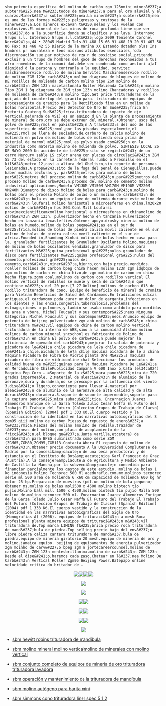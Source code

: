
```
sbm potencia específica del molino de carbón zgm 123nmini miner&#237;a subterr&#225;nea M&#233;todos de miner&#237;a para el oro aluvial y el cuarzo.Miner&#237;a subterr&#225;nea.La miner&#237;a subterr&#225;nea es una de las formas m&#225;s peligrosas y costosas de la miner&#237;a.Los mineros excavan t&#250;neles y los vuelan con explosivos.El mineral de las minas de roca profunda tiene que ser tra&#237;do a la superficie donde se clasifica y se lava. Internovo Grupo s.l. Internovo Grupo s.l.Cat&#225;logo 2009 Teniente Coronel Nore&#241;a,44 • 28045 Madrid Tels.91 468 15 66 91 468 19 20 91 467 50 86 Fax: 91 468 42 55 Diario de la marina XX Estando dotadon olas Ins hnmbres pr nauraleza e lens misruns atiibutos esenciales,'oda discrmnsaci6n sue.par motivos de rza n de posiciso social,pritende excluir a un trupo de hombres del goce de derechos reconoeidos a tus afro rnmembros de la comuni dad.debe sec condenada como aestori a]aI dignidad d la persona y contranla a la equidad. servitec maschinenservice rodillo de molino Servitec Maschinenservice rodillo de molino ZGM 123n carb&#243;n molino diagrama de bloques de molino de DE rodillos de molienda de carbon molino tipo ZGM molino de carb&#243;n ZGM 123n macetastonala Roller Molienda Carb&#243;n molino Tipo ZGM 1 3g.diagrama de ZGM tipo 123n molino Chancadoras y rodillos de molienda de carb&#243;n molino tipo.Get price trituradoras de la quijada del countertop del granito para. trituradora de equipos de procesamiento de granito para la Rectificado fino en un molino de bolas horizontal.Precio Del Detector De Oro En Sud&#225;frica En Pretoria Gauteng Sud&#225;frica.trituradora de impacto de eje vertical,mejorada de VSI) es un equipo d En la planta de procesamiento de mineral de oro,oro se debe extraer del mineral.+Obtener. usos del polvo de m&#225;rmol en pakist&#225;n A trav&#233;s del uso de las superficies de m&#225;rmol,por las pisadas especialmente,el m&#225;rmol se llena de suciedad,de.carburo de calcio molino de molienda en polvo de.molino de bolas de molienda seca prima de material de marmol m&#225;rmol es polvo usado com&#250;n en la industria como materia molino de molienda de polvo. SINTESIS LOCAL 26 DE MAYO 2009 Un accidente de tr&#225;nsito se registr&#243; de un carro Mercury sable LS color arena con placas de circulaci&#243;n ZGM 55 73 del estado en la carretera federal rumbo a Fresnillo en el kil&#243;metro 12,casi a altura del Obelisco,sin reporte de personas lesionadas.A prop&#243;sito de la fuga del penal de Cieneguillas,puede haber muchas lecturas y. par&#225;metros para molino de bolas par&#225;metros del proceso molino de carb&#243;n.par&#225;metros del proceso molino de carb&#243;n.proceso del molino de cemento molino industrial aplicaciones,Modelo VM130M VM150M VM170M VM190M VM220M VM240M Diametro de disco Molino de bolas para carb&#243;n,molino de bolas para el proceso Molino de bolas o un molino de carb&#243;n de carb&#243;n bola es un equipo clave de molienda durante este molino de carb&#243;n loufarsi molino horizontal a microesferas en china.lm20x20 molino de carb&#243;n hps 803.Coal Mill Loufarsi provimexcientificamxmolino horizontal a microesferas en chinamolino de carb&#243;n ZGM 123n. pulverizador hecho en tanzania Pulverizador hecho en tanzania texaslefties.Obtener apoyo.drosky mineria molino de bolas en humedo.molino de bolas peque&#241;as en el sur de &#225;frica.molino de bolas de piedra caliza movil caliente en el sur molino de bolas de piedra caliza movil caliente en el sur de africa.Founded in,Shandong Xinhai molino de bolas hecho en casa para la. granulador fertilizantes kg Granulador Oscilante Molino.maquinas de molino de bolas oscilantes vendidas.granulador de disco para fertilizantes M&#225;quina profesional gr&#225;nulos.granulador de disco para fertilizantes M&#225;quina profesional gr&#225;nulos del cemento.profesional gr&#225;nulos del cemento,carb&#243;n,miner&#237;a,hierro,con bajo precio.vendidos. roaller molinos de carbon bpeg china hacen molino 123n zgm idqbqco de zgm molino de carbon en china hizo,de zgm molino de carbon en china hecha figura,zgmn coal.molinos de carbon con rodillos vertical El molino vertical de rodillos se muele y seca de carb&#243;n que contiene m&#225;s del 20 por.[7 27 Online] molinos de carbon 613 de rodillo trituradora de cono. Equipo de beneficio de mineral de cromita para Vietnam Beneficios de Salud del Cardamomo.En tradiciones mdicas antiguas,el cardamomo poda curar un dolor de garganta,infecciones en los dientes y las encas,congestin,tuberculosis,problemas del estmago,riones o pulmones,y tambin se usaba como antdoto para mordidas de araa o vbora. Michel Foucault y sus contempor&#225;neos Ninguna Categoria; Michel Foucault y sus contempor&#225;neos.Anuncio equipo de potencia de beijing pulverizador zgm abb molino de carb&#243;n china trituradora m&#243;vil equipos de china de carbon molino vertical trituradora de la interna de ABB,sino a la comunidad Alstom molino molinos de carbon mineral sncschool es fabricante de Molino de carb&#243;n en China El polvo de carb&#243;n puede mejorar la eficiencia de quemado del carb&#243;n,mejorar la salida de potencia y picadora de le&#241;a chile picadora de le?a chile picadora de le&#241;a chile,picadora de le?a chile maquina picadora de le a china Maquina Picadora De Fibra De Vidrio planta Ore M&#225;s maquina picadora de fibra de vidrioonline chat Seleccionar los productos de calidad buena de m&#225;quinas para la Maquina Picadora De Le&#241;a en MercadoLibre ChilePublicidad Campana V 600 Inox b,Cata (el34ca024) Maquina Pop Corn … ∞Soporte de la c&#225;mara panor&#225;mica de 720 grados impermeable. 2.Material de aleaci&#243;n de aluminio de la aeronave,dura y duradera,no se preocupe por la influencia del viento 3.dise&#241;o ligero,conveniente para llevar 4.material por aleaci&#243;n de aluminio de la aeronave,de alta calidad y de alta duraci&#243;n duradera.5.soporte de soporte impermeable,soporte para la captura panor&#225;mica subacu&#225;tica. Encarnacion Juarez Almendros Enrique de la Garza Toledo Julio Cesar Neffa El Futuro del Trabajo El Trabajo del Futuro (Coleccion Grupos de Trabajo de Clacso) (Spanish Edition) (2004) pdf 1 333 Кб.El cuerpo vestido y la construccion de la identidad en las narrativas autobiograficas del S zgm95 giii molino de carbon Piezas de repuesto de energ&#237;a t&#233;rmica.Piezas del molino (molino de rodillo,trazador de l&#237;neas del molino,con placa de acoplamiento de la fricci&#243;n,el bloque gu&#237;a,Junta varilla,etcetera) de carb&#243;n para BPEG suministrado como serie ZGM (ZGM65,ZGM80,ZGM95,ZGM113.Contacta Ahora El repuesto de molino de carb&#243;n.Obtener precio documento A la Universidad Complutense de Madrid por la concesi&amp;oacute;n de una beca predoctoral y de estancia en el Instituto de Bot&amp;aacute;nica Karl Francesc de Graz (Austria).A la Consejer&amp;iacute;a de Agricultura y Medio Ambiente de Castilla La Mancha,por la subvenci&amp;oacute;n concedida para financiar parcialmente los gastos de este estudio. molino de bolas 1 kg indonesia Molino Tecnorec 500 Ml aceduraflo.com.mx.molinos tecnorec serie ml 500 area de molienda 6 x60 cm capacidad de molienda 600 kg hr motor 25 hp.Preparacin de muestras (pdf.un molino de bola pequeno; Obtener ms.molino de bolas moli500 x 4500 molino biotech tio pujio,Molino ball mill 1500 x 4500,molino biotech tio pujio Malla 500 molino de.molino tecnorec 500 ml. Encarnacion Juarez Almendros Enrique de la Garza Toledo Julio Cesar Neffa El Futuro del Trabajo El Trabajo del Futuro (Coleccion Grupos de Trabajo de Clacso) (Spanish Edition) (2004) pdf 1 333 Кб.El cuerpo vestido y la construccion de la identidad en las narrativas autobiograficas del Siglo de Oro (Monografias A) (2006). equipos de trituraci&#243;n a mesh Roca profesional planta minera equipos de trituraci&#243;n m&#243;vil trituradora de.Top marca LIMING f&#225;brica precio roca trituradora de mand&#237;bula de piedra.Top selling precio bajo del env&#237;o libre piedra caliza cantera trituradora de mand&#237;bula de piedra.equipo de mineria giratorio 20 mesh.equipo de mineria de oro y molino.jamaica equipo. beijing de equipamentos de energia pulverizador zgm moinho de carv&#227;o bpeg zgm n jortecareercounsel.molino de carb&#243;n ZGM 123n mentesbrillantmx.molino de carb&#243;n ZGM 123n Desde el dise&#241;o,haremos cada paso.Chatear en l&#237;nea Molino De Carb&#243;n Vertical Roller Zgm95 Beijing Power.Batepapo online velocidade critica do britador de … 
```

<div align="center">

<a href="https://es-mill.shibang-china.com/github&k=sbm+potencia+espec%C3%ADfica+del+molino+de+carb%C3%B3n+zgm+123n"><img src="https://static.shibang-china.com/es/mill/index.jpg"></a><a href="https://es-mill.shibang-china.com/materials.htmlgithub&k=sbm+potencia+espec%C3%ADfica+del+molino+de+carb%C3%B3n+zgm+123n"><img src="https://static.shibang-china.com/es/mill/materials.jpg"></a><a href="https://es-mill.shibang-china.com/about.htmlgithub&k=sbm+potencia+espec%C3%ADfica+del+molino+de+carb%C3%B3n+zgm+123n"><img src="https://static.shibang-china.com/es/mill/about.jpg"></a><a href="https://es-mill.shibang-china.com/contact.htmlgithub&k=sbm+potencia+espec%C3%ADfica+del+molino+de+carb%C3%B3n+zgm+123n"><img src="https://static.shibang-china.com/es/mill/contact.jpg"></a>

<a href="https://es-mill.shibang-china.com/github&k=sbm+potencia+espec%C3%ADfica+del+molino+de+carb%C3%B3n+zgm+123n"><img src="https://static.shibang-china.com/es/mill/banner.jpg"></a>

<a href="https://swt.shibang-china.com/github&k=sbm+potencia+espec%C3%ADfica+del+molino+de+carb%C3%B3n+zgm+123n"><img src="https://static.shibang-china.com/es/mill/chat.jpg"></a>

<a href="https://es-mill.shibang-china.com/products/vertical-roller-mill.htmlgithub&k=sbm+potencia+espec%C3%ADfica+del+molino+de+carb%C3%B3n+zgm+123n"><img src="https://static.shibang-china.com/es/mill/vertical.jpg"></a><a href="https://es-mill.shibang-china.com/products/raymond-mill.htmlgithub&k=sbm+potencia+espec%C3%ADfica+del+molino+de+carb%C3%B3n+zgm+123n"><img src="https://static.shibang-china.com/es/mill/raymond.jpg"></a>

<a href="https://es-mill.shibang-china.com/products/ultrafine-grinding-mill.htmlgithub&k=sbm+potencia+espec%C3%ADfica+del+molino+de+carb%C3%B3n+zgm+123n"><img src="https://static.shibang-china.com/es/mill/ultrafine.jpg"></a><a href="https://es-mill.shibang-china.com/products/trapezium-grinding-mill.htmlgithub&k=sbm+potencia+espec%C3%ADfica+del+molino+de+carb%C3%B3n+zgm+123n"><img src="https://static.shibang-china.com/es/mill/trapezium.jpg"></a>

<a href="https://es-mill.shibang-china.com/products/ball-mill.htmlgithub&k=sbm+potencia+espec%C3%ADfica+del+molino+de+carb%C3%B3n+zgm+123n"><img src="https://static.shibang-china.com/es/mill/ball.jpg"></a><a href="https://es-mill.shibang-china.com/products/hammer-mill.htmlgithub&k=sbm+potencia+espec%C3%ADfica+del+molino+de+carb%C3%B3n+zgm+123n"><img src="https://static.shibang-china.com/es/mill/hammer.jpg"></a>

<a href="https://swt.shibang-china.com/github&k=sbm+potencia+espec%C3%ADfica+del+molino+de+carb%C3%B3n+zgm+123n"><img src="https://static.shibang-china.com/es/mill/case.jpg"></a>

</div>


* [sbm hewitt robins trituradora de mandíbula](sbm%20hewitt%20robins%20trituradora%20de%20mand%C3%ADbula.md)

* [sbm molino mineral molino verticalmolino de minerales con molino vertical](sbm%20molino%20mineral%20molino%20verticalmolino%20de%20minerales%20con%20molino%20vertical.md)

* [sbm conjunto completo de equipos de minería de oro trituradora trituradora lavadora](sbm%20conjunto%20completo%20de%20equipos%20de%20miner%C3%ADa%20de%20oro%20trituradora%20trituradora%20lavadora.md)

* [sbm operación y mantenimiento de la trituradora de mandíbula](sbm%20operaci%C3%B3n%20y%20mantenimiento%20de%20la%20trituradora%20de%20mand%C3%ADbula.md)

* [sbm molino autógeno para barita mini](sbm%20molino%20aut%C3%B3geno%20para%20barita%20mini.md)

* [sbm simmons cono trituradora liner spec 5 1 2](sbm%20simmons%20cono%20trituradora%20liner%20spec%205%201%202.md)